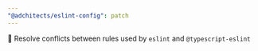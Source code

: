 ```yaml
---
"@adchitects/eslint-config": patch
---
```


🐛  Resolve conflicts between rules used by `eslint` and `@typescript-eslint`
